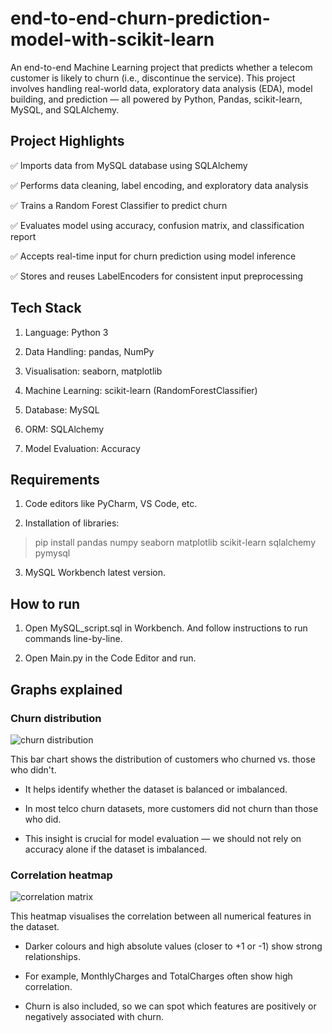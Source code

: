 # end-to-end-churn-prediction-model-with-scikit-learn
An end-to-end Machine Learning project that predicts whether a telecom customer is likely to churn (i.e., discontinue the service). This project involves handling real-world data, exploratory data analysis (EDA), model building, and prediction — all powered by Python, Pandas, scikit-learn, MySQL, and SQLAlchemy.

## Project Highlights
✅ Imports data from MySQL database using SQLAlchemy

✅ Performs data cleaning, label encoding, and exploratory data analysis

✅ Trains a Random Forest Classifier to predict churn

✅ Evaluates model using accuracy, confusion matrix, and classification report

✅ Accepts real-time input for churn prediction using model inference

✅ Stores and reuses LabelEncoders for consistent input preprocessing

## Tech Stack
1. Language: Python 3

2. Data Handling: pandas, NumPy

3. Visualisation: seaborn, matplotlib

4. Machine Learning: scikit-learn (RandomForestClassifier)

5. Database: MySQL

6. ORM: SQLAlchemy

7. Model Evaluation: Accuracy

## Requirements

1. Code editors like PyCharm, VS Code, etc.
   
2. Installation of libraries:
>pip install pandas numpy seaborn matplotlib scikit-learn sqlalchemy pymysql

3. MySQL Workbench latest version.
   
## How to run

1. Open MySQL_script.sql in Workbench. And follow instructions to run commands line-by-line.

2. Open Main.py in the Code Editor and run.

## Graphs explained

### Churn distribution
   
![churn distribution](https://github.com/user-attachments/assets/ca0c9e13-541b-44a5-8310-cd44cba372c0)

This bar chart shows the distribution of customers who churned vs. those who didn't.

- It helps identify whether the dataset is balanced or imbalanced.

- In most telco churn datasets, more customers did not churn than those who did.

- This insight is crucial for model evaluation — we should not rely on accuracy alone if the dataset is imbalanced.

### Correlation heatmap

![correlation matrix](https://github.com/user-attachments/assets/6bbbc277-d7fd-4417-a3f6-fc82b0664182)

This heatmap visualises the correlation between all numerical features in the dataset.

- Darker colours and high absolute values (closer to +1 or -1) show strong relationships.

- For example, MonthlyCharges and TotalCharges often show high correlation.

- Churn is also included, so we can spot which features are positively or negatively associated with churn.
